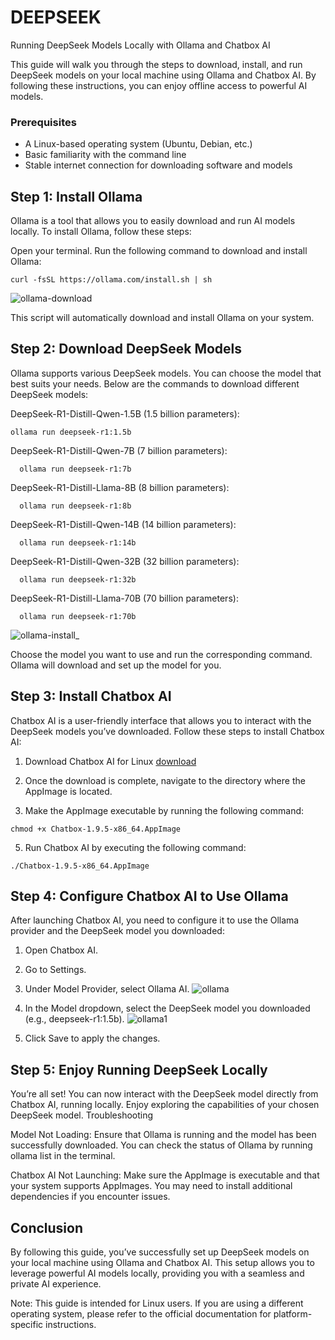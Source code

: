 # DEEPSEEK

Running DeepSeek Models Locally with Ollama and Chatbox AI

This guide will walk you through the steps to download, install, and run DeepSeek models on your local machine using Ollama and Chatbox AI. By following these instructions, you can enjoy offline access to powerful AI models.

### Prerequisites

  * A Linux-based operating system (Ubuntu, Debian, etc.)
  * Basic familiarity with the command line
  * Stable internet connection for downloading software and models

## Step 1: Install Ollama

Ollama is a tool that allows you to easily download and run AI models locally. To install Ollama, follow these steps:

  Open your terminal.
  Run the following command to download and install Ollama:
  
  ```
  curl -fsSL https://ollama.com/install.sh | sh
  ```
  ![ollama-download](https://github.com/user-attachments/assets/42a9c889-b08f-40a3-880b-e4ea544215d5)

  This script will automatically download and install Ollama on your system.

## Step 2: Download DeepSeek Models

Ollama supports various DeepSeek models. You can choose the model that best suits your needs. Below are the commands to download different DeepSeek models:

  DeepSeek-R1-Distill-Qwen-1.5B (1.5 billion parameters):
  ```
  ollama run deepseek-r1:1.5b
  ```
  DeepSeek-R1-Distill-Qwen-7B (7 billion parameters):
  ```
    ollama run deepseek-r1:7b
  ```
  DeepSeek-R1-Distill-Llama-8B (8 billion parameters):
  ```
    ollama run deepseek-r1:8b
  ```
  DeepSeek-R1-Distill-Qwen-14B (14 billion parameters):
  ```
    ollama run deepseek-r1:14b
  ```

  DeepSeek-R1-Distill-Qwen-32B (32 billion parameters):
  ```
    ollama run deepseek-r1:32b
  ```
  DeepSeek-R1-Distill-Llama-70B (70 billion parameters):
  ```
    ollama run deepseek-r1:70b
  ```
![ollama-install_](https://github.com/user-attachments/assets/677e29bd-e182-48b8-9d46-55648b0d3446)

Choose the model you want to use and run the corresponding command. Ollama will download and set up the model for you.

## Step 3: Install Chatbox AI

Chatbox AI is a user-friendly interface that allows you to interact with the DeepSeek models you’ve downloaded. Follow these steps to install Chatbox AI:

  1. Download Chatbox AI for Linux [download](https://chatboxai.app/en/install?download=linux)

  2. Once the download is complete, navigate to the directory where the AppImage is located.

  3. Make the AppImage executable by running the following command:
     
    chmod +x Chatbox-1.9.5-x86_64.AppImage

  5. Run Chatbox AI by executing the following command:
     
    ./Chatbox-1.9.5-x86_64.AppImage
    
## Step 4: Configure Chatbox AI to Use Ollama

After launching Chatbox AI, you need to configure it to use the Ollama provider and the DeepSeek model you downloaded:

  1. Open Chatbox AI.

  2. Go to Settings.

  3. Under Model Provider, select Ollama AI.
![ollama](https://github.com/user-attachments/assets/ab360e26-8266-4f16-a790-6b2e26c03146)

  4. In the Model dropdown, select the DeepSeek model you downloaded (e.g., deepseek-r1:1.5b).
![ollama1](https://github.com/user-attachments/assets/0229f76b-70c4-4b61-84d7-6157351b3751)

  5. Click Save to apply the changes.

## Step 5: Enjoy Running DeepSeek Locally

You’re all set! You can now interact with the DeepSeek model directly from Chatbox AI, running locally. Enjoy exploring the capabilities of your chosen DeepSeek model.
Troubleshooting

  Model Not Loading: Ensure that Ollama is running and the model has been successfully downloaded. You can check the status of Ollama by running ollama list in the terminal.

  Chatbox AI Not Launching: Make sure the AppImage is executable and that your system supports AppImages. You may need to install additional dependencies if you encounter issues.

## Conclusion

By following this guide, you’ve successfully set up DeepSeek models on your local machine using Ollama and Chatbox AI. This setup allows you to leverage powerful AI models locally, providing you with a seamless and private AI experience.

Note: This guide is intended for Linux users. If you are using a different operating system, please refer to the official documentation for platform-specific instructions.
